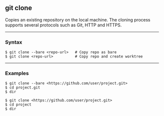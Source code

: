 ## git clone
Copies an existing repository on the local machine. The cloning process 
supports several protocols such as Git, HTTP and HTTPS.

-------------------------------------------------------------------------------
### Syntax
```shell
$ git clone --bare <repo-url>   # Copy repo as bare
$ git clone <repo-url>          # Copy repo and create worktree
```

-------------------------------------------------------------------------------
### Examples
```shell
$ git clone --bare <https://github.com/user/project.git>
$ cd project.git
$ dir

$ git clone <https://github.com/user/project.git>
$ cd project
$ dir
```